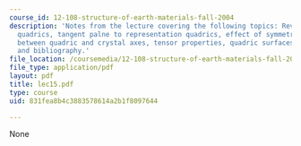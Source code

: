 ```yaml
---
course_id: 12-108-structure-of-earth-materials-fall-2004
description: 'Notes from the lecture covering the following topics: Review questions,
  quadrics, tangent palne to representation quadrics, effect of symmetry, relationship
  between quadric and crystal axes, tensor properties, quadric surfaces: summary,
  and bibliography.'
file_location: /coursemedia/12-108-structure-of-earth-materials-fall-2004/831fea8b4c3883578614a2b1f8097644_lec15.pdf
file_type: application/pdf
layout: pdf
title: lec15.pdf
type: course
uid: 831fea8b4c3883578614a2b1f8097644

---
```

None